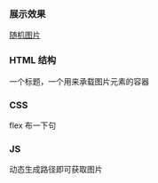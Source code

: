 ### 展示效果

[随机图片](http://project-demo.ihsxu.com/random-image/)

### HTML 结构

一个标题，一个用来承载图片元素的容器

### CSS

flex 布一下句

### JS

动态生成路径即可获取图片
